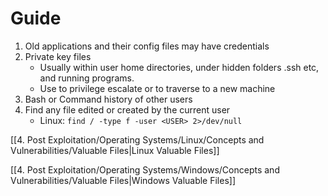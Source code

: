
# Guide

1. Old applications and their config files may have credentials 
2. Private key files
	* Usually within user home directories, under hidden folders .ssh etc, and running programs.
	* Use to privilege escalate or to traverse to a new machine
3. Bash or Command history of other users
4. Find any file edited or created by the current user
	* Linux: `find / -type f -user <USER> 2>/dev/null`



[[4. Post Exploitation/Operating Systems/Linux/Concepts and Vulnerabilities/Valuable Files|Linux Valuable Files]]

[[4. Post Exploitation/Operating Systems/Windows/Concepts and Vulnerabilities/Valuable Files|Windows Valuable Files]]